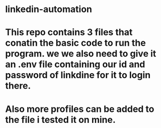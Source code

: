 # linkedin-automation

# This repo contains 3 files that conatin the basic code to run the program. we we also need to give it an .env file containing our id and password of  linkdine for it to login there.

# Also more profiles can be added to the file i tested it on mine.
